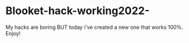 # Blooket-hack-working2022-
My hacks are boring BUT today i've created a new one that works 100%. Enjoy!
